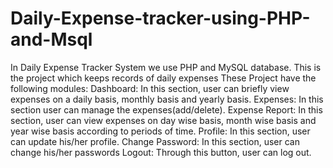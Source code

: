 # Daily-Expense-tracker-using-PHP-and-Msql
In Daily Expense Tracker System we use PHP and MySQL database. This is the project which keeps records of daily expenses
These Project have the following modules:
Dashboard: In this section, user can briefly view expenses on a daily basis, monthly basis and yearly basis.
Expenses: In this section user can manage the expenses(add/delete).
Expense Report: In this section, user can view expenses on day wise basis, month wise basis and year wise basis according to periods of time.
Profile: In this section, user can update his/her profile.
Change Password: In this section, user can change his/her passwords
Logout: Through this button, user can log out.
